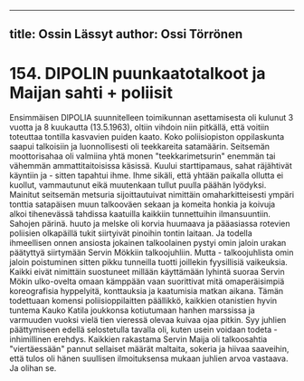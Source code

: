 
---
title: Ossin Lässyt
author: Ossi Törrönen
---

    
# 154. DIPOLIN puunkaatotalkoot ja Maijan sahti + poliisit 

Ensimmäisen DlPOLIA suunnitelleen toimikunnan asettamisesta oli kulunut 3 vuotta ja 8 kuukautta (13.5.1963), oltiin 
vihdoin niin pitkällä, että voitiin toteuttaa tontilla kasvavien puiden kaato. Koko poliisiopiston oppilaskunta saapui 
talkoisiin ja luonnollisesti oli teekkareita satamäärin. Seitsemän moottorisahaa oli valmiina yhtä monen 
"teekkarimetsurin" enemmän tai vähemmän ammattitaitoisissa käsissä. Kuului starttipamaus, sahat räjähtivät käyntiin ja - 
sitten tapahtui ihme. Ihme sikäli, että yhtään paikalla ollutta ei kuollut, vammautunut eikä muutenkaan tullut puulla 
päähän lyödyksi. Mainitut seitsemän metsuria sijoittautuivat nimittäin omaharkitteisesti ympäri tonttia satapäisen muun 
talkooväen sekaan ja komeita honkia ja koivuja alkoi tihenevässä tahdissa kaatuilla kaikkiin tunnettuihin ilmansuuntiin. 
Sahojen pärinä. huuto ja melske oli korvia huumaava ja pääasiassa rotevien poliisien olkapäillä tukit siirtyivät pinoihin 
tontin laitaan. Ja todella ihmeellisen onnen ansiosta jokainen talkoolainen pystyi omin jaloin urakan päätyttyä siirtymään 
Servin Mökkiin talkoojuhliin. Mutta - talkoojuhlista omin jaloin poistuminen sitten pikku tunneilla tuotti joillekin 
fyysillisiä vaikeuksia. Kaikki eivät nimittäin suostuneet millään käyttämään lyhintä suoraa Servin Mökin ulko-ovelta 
omaan kämppään vaan suorittivat mitä omaperäisimpiä koreografisia hyppelyitä, konttauksia ja kaatumisia matkan 
aikana. Tämän todettuaan komensi poliisioppilaitten päällikkö, kaikkien otanistien hyvin tuntema Kauko Katila joukkonsa 
kotiutumaan hanhen marssissa ja varmuuden vuoksi vielä tien vieressä olevaa kuivaa ojaa pitkin.  Syy juhlien 
päättymiseen edellä selostetulla tavalla oli, kuten usein voidaan todeta - inhimillinen erehdys. Kaikkien rakastama Servin 
Maija oli talkoosahtia "viertäessään" pannut sellaiset määrät maltaita, sokeria ja hiivaa saaveihin, että tulos oli hänen 
suullisen ilmoituksensa mukaan juhlien arvoa vastaava. Ja olihan se. 


